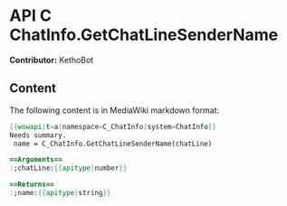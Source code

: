 # API C ChatInfo.GetChatLineSenderName

**Contributor:** KethoBot

## Content

The following content is in MediaWiki markdown format:

```mediawiki
{{wowapi|t=a|namespace=C_ChatInfo|system=ChatInfo}}
Needs summary.
 name = C_ChatInfo.GetChatLineSenderName(chatLine)

==Arguments==
:;chatLine:{{apitype|number}}

==Returns==
:;name:{{apitype|string}}
```